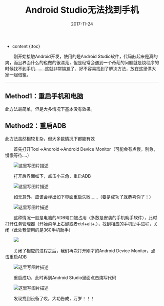 ﻿---
layout: post
title:  "Android Studio无法找到手机"
date:   2017-11-24
categories: 其他
tag: 小技巧
---

* content
{:toc}


&emsp;&emsp;刚开始接触Android开发，使用的是Android Studio软件，代码敲起来是真的爽，而且界面什么的也做的很漂亮，但是经常会遇到一个奇葩的问题就是烧程序的时候找不到手机........这就非常尴尬了，好不容易找到了解决方法，放在这里供大家一起借鉴。

---

## Method1：重启手机和电脑
此方法最简单，但是大多情况下基本没有效果。

## Method2：重启ADB
此方法虽然相较复杂，但大多数情况下都能有效

&emsp;&emsp;首先打开Tool->Android->Android Device Monitor（可能会有点慢，别急，慢慢等待....）

　　![这里写图片描述](http://img.blog.csdn.net/20171124115142838?watermark/2/text/aHR0cDovL2Jsb2cuY3Nkbi5uZXQva2V3ZWkxNjg=/font/5a6L5L2T/fontsize/400/fill/I0JBQkFCMA==/dissolve/70/gravity/SouthEast)

&emsp;&emsp;打开后界面如下，点击小三角，重启ADB

　　![这里写图片描述](http://img.blog.csdn.net/20171124115507831?watermark/2/text/aHR0cDovL2Jsb2cuY3Nkbi5uZXQva2V3ZWkxNjg=/font/5a6L5L2T/fontsize/400/fill/I0JBQkFCMA==/dissolve/70/gravity/SouthEast)

&emsp;&emsp;如无意外，应该会弹出如下界面重启失败......（要是成功了就恭喜你了！）

　　![这里写图片描述](http://img.blog.csdn.net/20171124115616420?watermark/2/text/aHR0cDovL2Jsb2cuY3Nkbi5uZXQva2V3ZWkxNjg=/font/5a6L5L2T/fontsize/400/fill/I0JBQkFCMA==/dissolve/70/gravity/SouthEast)

&emsp;&emsp;这种情况一般是电脑的ADB端口被占用（多数是安装的手机助手软件），此时打开任务管理器（开始菜单上右键或者ctrl+alt+.），找到相应的手机助手进程，关闭（此处我使用的是360手机助手）

　　![](http://img.blog.csdn.net/20171124115833580?watermark/2/text/aHR0cDovL2Jsb2cuY3Nkbi5uZXQva2V3ZWkxNjg=/font/5a6L5L2T/fontsize/400/fill/I0JBQkFCMA==/dissolve/70/gravity/SouthEast)

&emsp;&emsp;关闭了相应的进程之后，我们再次打开刚才的Android Device Monitor，点击重启ADB

　　![这里写图片描述](http://img.blog.csdn.net/20171124120101935?watermark/2/text/aHR0cDovL2Jsb2cuY3Nkbi5uZXQva2V3ZWkxNjg=/font/5a6L5L2T/fontsize/400/fill/I0JBQkFCMA==/dissolve/70/gravity/SouthEast)

&emsp;&emsp;重启成功，此时再到Android Studio里面点击烧写代码

　　![这里写图片描述](http://img.blog.csdn.net/20171124120201957?watermark/2/text/aHR0cDovL2Jsb2cuY3Nkbi5uZXQva2V3ZWkxNjg=/font/5a6L5L2T/fontsize/400/fill/I0JBQkFCMA==/dissolve/70/gravity/SouthEast)

&emsp;&emsp;发现找到设备了哎，大功告成，万岁！！！
